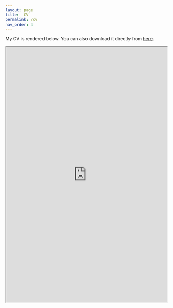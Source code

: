 ```yaml
---
layout: page
title:  CV
permalink: /cv
nav_order: 4
---
```


My CV is rendered below. You can also download it directly from [here](https://www.dropbox.com/s/oow36pf0wyevnc4/CV_acarril.pdf?raw=1).

<iframe src="https://www.dropbox.com/s/oow36pf0wyevnc4/CV_acarril.pdf?raw=1" width="100%" height="800"></iframe>
